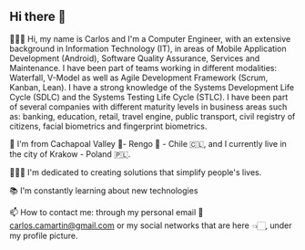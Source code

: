 ## Hi there 👋

<!--
**rodatourcl/rodatourcl** is a ✨ _special_ ✨ repository because its `README.md` (this file) appears on your GitHub profile.
-->

🙋🏻‍♂️ Hi, my name is Carlos and I'm a Computer Engineer, with an extensive background in Information Technology (IT), in areas of Mobile Application Development (Android), Software Quality Assurance, Services and Maintenance.
I have been part of teams working in different modalities: Waterfall, V-Model as well as Agile Development Framework (Scrum, Kanban, Lean). 
I have a strong knowledge of the Systems Development Life Cycle (SDLC) and the Systems Testing Life Cycle (STLC).
I have been part of several companies with different maturity levels in business areas such as: banking, education, retail, travel engine, public transport, civil registry of citizens, facial biometrics and fingerprint biometrics.

🌱 I'm from Cachapoal Valley 🍇- Rengo 🍅 - Chile 🇨🇱, and I currently live in the city of Krakow - Poland 🇵🇱.

👷🏻‍♂️ I'm dedicated to creating solutions that simplify people's lives.

📚 I'm constantly learning about new technologies

📫 How to contact me: through my personal email 📧carlos.camartin@gmail.com or my social networks that are here 👈🏻, under my profile picture.
